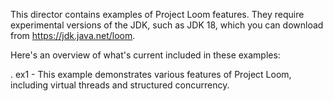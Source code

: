 This director contains examples of Project Loom features.  They
require experimental versions of the JDK, such as JDK 18, which you
can download from https://jdk.java.net/loom.

Here's an overview of what's current included in these examples:

. ex1 - This example demonstrates various features of Project Loom,
        including virtual threads and structured concurrency.
